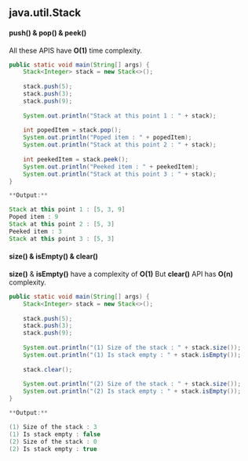 ## java.util.Stack

#### push() & pop() & peek()

All these APIS have **O(1)** time complexity.

```java
public static void main(String[] args) {
	Stack<Integer> stack = new Stack<>();
	
	stack.push(5);
	stack.push(3);
	stack.push(9);
	
	System.out.println("Stack at this point 1 : " + stack);
	
	int popedItem = stack.pop();
	System.out.println("Poped item : " + popedItem);
	System.out.println("Stack at this point 2 : " + stack);
	
	int peekedItem = stack.peek();
	System.out.println("Peeked item : " + peekedItem);
	System.out.println("Stack at this point 3 : " + stack);
}

**Output:**

Stack at this point 1 : [5, 3, 9]
Poped item : 9
Stack at this point 2 : [5, 3]
Peeked item : 3
Stack at this point 3 : [5, 3]
```


#### size() & isEmpty() & clear()

**size()** & **isEmpty()** have a complexity of **O(1)** But **clear()** API has **O(n)** complexity.

```java
public static void main(String[] args) {
	Stack<Integer> stack = new Stack<>();
	
	stack.push(5);
	stack.push(3);
	stack.push(9);
	
	System.out.println("(1) Size of the stack : " + stack.size());
	System.out.println("(1) Is stack empty : " + stack.isEmpty());
	
	stack.clear();
	
	System.out.println("(2) Size of the stack : " + stack.size());
	System.out.println("(2) Is stack empty : " + stack.isEmpty());
}

**Output:**

(1) Size of the stack : 3
(1) Is stack empty : false
(2) Size of the stack : 0
(2) Is stack empty : true
```
